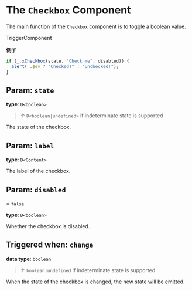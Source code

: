 <script setup>
import Kind from "helpers/kind.vue";
import Optional from "helpers/optional.vue";
</script>

# The `Checkbox` Component

The main function of the `Checkbox` component is to toggle a boolean value.

<Kind>TriggerComponent</Kind>

**例子**

```ts
if (_.xCheckbox(state, "Check me", disabled)) {
  alert(_.$ev ? "Checked!" : "Unchecked!");
}
```

## Param: `state`

**type**: `D<boolean>`

> ↑ `D<boolean|undefined>` if indeterminate state is supported

The state of the checkbox.

## Param: `label`

<Optional/>

**type**: `D<Content>`

The label of the checkbox.

## Param: `disabled`

<Optional/> = `false`

**type**: `D<boolean>`

Whether the checkbox is disabled.

## Triggered when: `change`

**data type**: `boolean`

> ↑ `boolean|undefined` if indeterminate state is supported

When the state of the checkbox is changed, the new state will be emitted.

